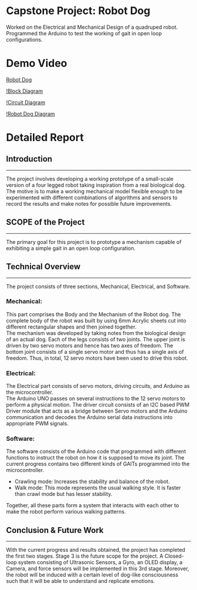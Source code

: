# Capstone Project: Robot Dog  

Worked on the Electrical and Mechanical Design of a quadruped robot.  
Programmed the Arduino to test the working of gait in open loop configurations.

# Demo Video
[Robot Dog](https://www.youtube.com/watch?v=NX_BM-pFnvo&ab_channel=ChetasPattir)  

[!Block Diagram](https://github.com/Eclec1r0n/robot-dog-2020/blob/main/Images/Block-Diagram.png)  

[!Circuit Diagram](https://github.com/Eclec1r0n/robot-dog-2020/blob/main/Images/Circuit.png)

[!Robot Dog Diagram](https://github.com/Eclec1r0n/robot-dog-2020/blob/main/Images/Robot-Dog.png)

# Detailed Report
## Introduction
---
The project involves developing a working prototype of a small-scale version of a four legged robot taking inspiration from a real biological dog.  
The motive is to make a working mechanical model flexible enough to be experimented with different combinations of algorithms and sensors to record the results and make notes for possible future improvements.
## SCOPE of the Project
---
The primary goal for this project is to prototype a mechanism capable of exhibiting a simple gait in an open loop configuration.
## Technical Overview
---
The project consists of three sections, Mechanical, Electrical, and Software.
### Mechanical:
This part comprises the Body and the Mechanism of the Robot dog. The complete body of the robot was built by using 6mm Acrylic sheets cut into different rectangular shapes and then joined together.  
The mechanism was developed by taking notes from the biological design of an actual dog. Each of the legs consists of two joints. The upper joint is driven by two servo motors and hence has two axes of freedom. The bottom joint consists of a single servo motor and thus has a single axis of freedom. Thus, in total, 12 servo motors have been used to drive this robot.
### Electrical:
The Electrical part consists of servo motors, driving circuits, and Arduino as the microcontroller.  
The Arduino UNO passes on several instructions to the 12 servo motors to perform a physical motion. The driver circuit consists of an I2C based PWM Driver module that acts as a bridge between Servo motors and the Arduino communication and decodes the Arduino serial data instructions into appropriate PWM signals.
### Software:
The software consists of the Arduino code that programmed with different functions to instruct the robot on how it is supposed to move its joint. The current progress contains two different kinds of GAITs programmed into the microcontroller.
- Crawling mode: Increases the stability and balance of the robot.
- Walk mode: This mode represents the usual walking style. It is faster than crawl mode but has lesser stability.  

Together, all these parts form a system that interacts with each other to make the robot perform various walking patterns.

## Conclusion & Future Work
---
With the current progress and results obtained, the project has completed the first two stages. Stage 3 is the future scope for the project. A Closed-loop system consisting of Ultrasonic Sensors, a Gyro, an OLED display, a Camera, and force sensors will be implemented in this 3rd stage. Moreover, the robot will be induced with a certain level of dog-like consciousness such that it will be able to understand and replicate emotions.
